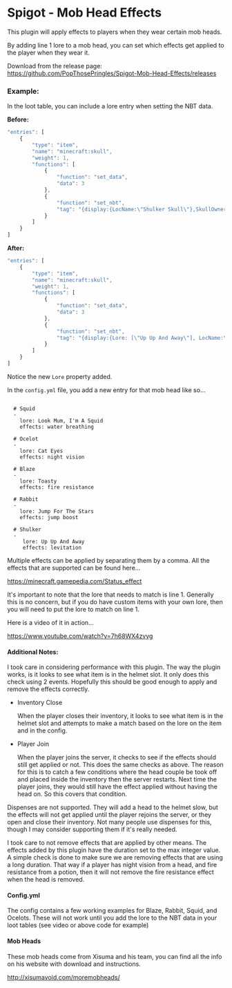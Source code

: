 # Spigot - Mob Head Effects

This plugin will apply effects to players when they wear certain mob heads.

By adding line 1 lore to a mob head, you can set which effects get applied to the player when they wear it.

Download from the release page: https://github.com/PopThosePringles/Spigot-Mob-Head-Effects/releases

### Example:

In the loot table, you can include a lore entry when setting the NBT data.

**Before:**

```JavaScript
"entries": [
	{
		"type": "item",
		"name": "minecraft:skull",
		"weight": 1,
		"functions": [
			{
				"function": "set_data",
				"data": 3
			},
			{
				"function": "set_nbt",
				"tag": "{display:{LocName:\"Shulker Skull\"},SkullOwner:{Id:\"cda568d7-46da-4468-a46a-4c1ed73faf53\",Properties:{textures:[{Value:\"eyJ0ZXh0dXJlcyI6eyJTS0lOIjp7InVybCI6Imh0dHA6Ly90ZXh0dXJlcy5taW5lY3JhZnQubmV0L3RleHR1cmUvMWU3MzgzMmUyNzJmODg0NGM0NzY4NDZiYzQyNGEzNDMyZmI2OThjNThlNmVmMmE5ODcxYzdkMjlhZWVhNyJ9fX0=\"}]}}}"
			}
		]
	}
]
```

**After:**

```JavaScript
"entries": [
	{
		"type": "item",
		"name": "minecraft:skull",
		"weight": 1,
		"functions": [
			{
				"function": "set_data",
				"data": 3
			},
			{
				"function": "set_nbt",
				"tag": "{display:{Lore: [\"Up Up And Away\"], LocName:\"Shulker Skull\"},SkullOwner:{Id:\"cda568d7-46da-4468-a46a-4c1ed73faf53\",Properties:{textures:[{Value:\"eyJ0ZXh0dXJlcyI6eyJTS0lOIjp7InVybCI6Imh0dHA6Ly90ZXh0dXJlcy5taW5lY3JhZnQubmV0L3RleHR1cmUvMWU3MzgzMmUyNzJmODg0NGM0NzY4NDZiYzQyNGEzNDMyZmI2OThjNThlNmVmMmE5ODcxYzdkMjlhZWVhNyJ9fX0=\"}]}}}"
			}
		]
	}
]
```

Notice the new `Lore` property added.

In the `config.yml` file, you add a new entry for that mob head like so...

```heads:

  # Squid
  -
    lore: Look Mum, I'm A Squid
    effects: water breathing

  # Ocelot
  -
    lore: Cat Eyes
    effects: night vision

  # Blaze
  -
    lore: Toasty
    effects: fire resistance

  # Rabbit
  -
    lore: Jump For The Stars
    effects: jump boost

  # Shulker
  -
     lore: Up Up And Away
     effects: levitation
```

Multiple effects can be applied by separating them by a comma.  All the effects that are supported can be found here...

https://minecraft.gamepedia.com/Status_effect

It's important to note that the lore that needs to match is line 1.  Generally this is no concern, but if you do have custom items with your own lore, then you will need to put the lore to match on line 1.

Here is a video of it in action...

https://www.youtube.com/watch?v=7h68WX4zvvg

#### Additional Notes:

I took care in considering performance with this plugin.  The way the plugin works, is it looks to see what item is in the helmet slot.  It only does this check using 2 events.  Hopefully this should be good enough to apply and remove the effects correctly.

- Inventory Close

  When the player closes their inventory, it looks to see what item is in the helmet slot and attempts to make a match based on the lore on the item and in the config.

- Player Join

  When the player joins the server, it checks to see if the effects should still get applied or not.  This does the same checks as above.  The reason for this is to catch a few conditions where the head couple be took off and placed inside the inventory then the server restarts.  Next time the player joins, they would still have the effect applied without having the head on.  So this covers that condition.
  
Dispenses are not supported.  They will add a head to the helmet slow, but the effects will not get applied until the player rejoins the server, or they open and close their inventory.  Not many people use dispenses for this, though I may consider supporting them if it's really needed.

I took care to not remove effects that are applied by other means.  The effects added by this plugin have the duration set to the max integer value.  A simple check is done to make sure we are removing effects that are using a long duration.  That way if a player has night vision from a head, and fire resistance from a potion, then it will not remove the fire resistance effect when the head is removed.

#### Config.yml

The config contains a few working examples for Blaze, Rabbit, Squid, and Ocelots.  These will not work until you add the lore to the NBT data in your loot tables (see video or above code for example)

#### Mob Heads

These mob heads come from Xisuma and his team, you can find all the info on his website with download and instructions.

http://xisumavoid.com/moremobheads/ 